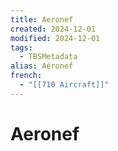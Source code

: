 ```yaml
---
title: Aeronef
created: 2024-12-01
modified: 2024-12-01
tags:
  - TBSMetadata
alias: Aéronef
french:
  - "[[710 Aircraft]]"
---
```

# Aeronef
